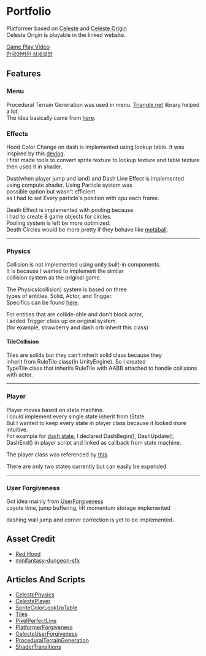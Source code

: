 # Portfolio
Platformer based on [Celeste](https://www.celestegame.com/) and [Celeste Origin](https://maddymakesgamesinc.itch.io/celesteclassic)  
Celeste Origin is playable in the linked website.

[Game Play Video](https://www.youtube.com/watch?v=A_KDR0tZdBA)     
[한국어버전 상세설명](https://github.com/wkd2314/ForPortfolio/blob/master/Readme_kr.md)

## Features

### Menu

Procedural Terrain Generation was used in menu. [Triangle.net](https://github.com/garykac/triangle.net) library helped a lot.   
The idea basically came from [here](https://github.com/KristinLague/Low-Poly-Terrain-Generator).

### Effects
Hood Color Change on dash is implemented using lookup table. It was inspired by this [devlog](https://www.youtube.com/watch?v=HsOKwUwL1bE&t=1s).  
I first made tools to convert sprite texture to lookup texture and table texture then used it in shader.

Dust(when player jump and land) and Dash Line Effect is implemented   
using compute shader. Using Particle system was  
possible option but wasn't efficient   
as I had to set Every particle's position with cpu each frame.

Death Effect is implemented with pooling because  
I had to create 8 game objects for circles.  
Pooling system is left be more optimized.   
Death Circles would be more pretty if they behave like [metaball](https://www.shadertoy.com/view/wd3SzS).

---
### Physics
Collision is not implemented using unity built-in components.  
It is because I wanted to implement the similar   
collision system as the original game. 

The Physics(collision) system is based on three  
types of entities. Solid, Actor, and Trigger.  
Specifics can be found [here](https://maddythorson.medium.com/celeste-and-towerfall-physics-d24bd2ae0fc5).

For entities that are collide-able and don't block actor,  
I added Trigger class up on original system.  
(for example, strawberry and dash orb inherit this class)

#### TileCollision
Tiles are solids but they can't inherit solid class because they  
inherit from RuleTile class(In UnityEngine). So I created  
TypeTile class that inherits RuleTile with AABB attached to handle collisions with actor.  


---
### Player
Player moves based on state machine.  
I could implement every single state inherit from IState.  
But I wanted to keep every state in player class because it looked more intuitive.  
For example for [dash state](), I declared DashBegin(), DashUpdate(), DashEnd() in
player script and linked as callback from state machine.

The player class was referenced by [this](https://github.com/NoelFB/Celeste/tree/master/Source/Player).

There are only two states currently but can easily be expended.

---
### User Forgiveness

Got idea mainly from [UserForgiveness](https://maddythorson.medium.com/celeste-forgiveness-31e4a40399f1)  
coyote time, jump buffering, lift momentum storage implemented

dashing wall jump and corner correction is yet to be implemented.


## Asset Credit

- [Red Hood](https://legnops.itch.io/red-hood-character)
- [minifantasy-dungeon-sfx](https://leohpaz.itch.io/minifantasy-dungeon-sfx-pack)

## Articles And Scripts
- [CelestePhysics](https://maddythorson.medium.com/celeste-and-towerfall-physics-d24bd2ae0fc5)
- [CelestePlayer](https://github.com/NoelFB/Celeste/tree/master/Source/Player)
- [SpriteColorLookUpTable](https://www.youtube.com/watch?v=HsOKwUwL1bE&t=1s)
- [Tiles](https://aran.ink/posts/celeste-tilesets)
- [PixelPerfectLine](https://www.youtube.com/watch?v=nlzvesTsSrI)
- [PlatformerForgiveness](http://kpulv.com/123/Platforming_Ledge_Forgiveness/)
- [CelesteUserForgiveness](https://maddythorson.medium.com/celeste-forgiveness-31e4a40399f1)
- [ProceduralTerrainGeneration](https://www.youtube.com/watch?v=wbpMiKiSKm8&list=PLFt_AvWsXl0eBW2EiBtl_sxmDtSgZBxB3)
- [ShaderTransitions](https://gl-transitions.com/)

[//]: # (- [Scroller]&#40;https://github.com/setchi/FancyScrollView&#41;)
